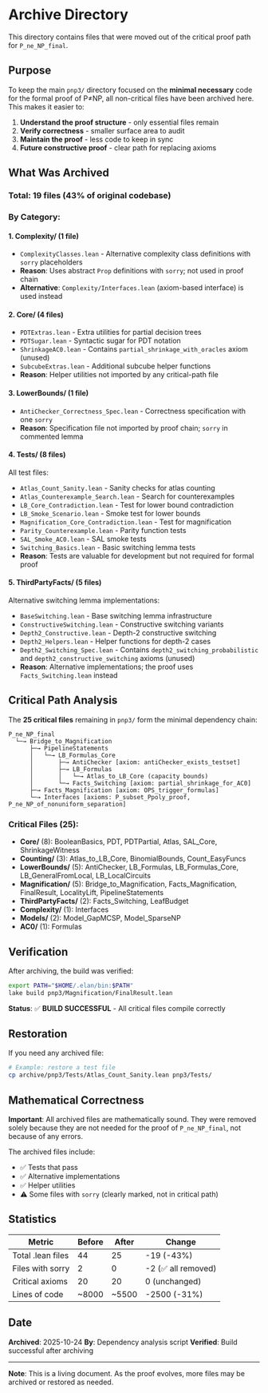 # Archive Directory

This directory contains files that were moved out of the critical proof path for `P_ne_NP_final`.

## Purpose

To keep the main `pnp3/` directory focused on the **minimal necessary** code for the formal proof of P≠NP, all non-critical files have been archived here. This makes it easier to:

1. **Understand the proof structure** - only essential files remain
2. **Verify correctness** - smaller surface area to audit
3. **Maintain the proof** - less code to keep in sync
4. **Future constructive proof** - clear path for replacing axioms

## What Was Archived

### Total: 19 files (43% of original codebase)

### By Category:

#### 1. **Complexity/** (1 file)
- `ComplexityClasses.lean` - Alternative complexity class definitions with `sorry` placeholders
- **Reason**: Uses abstract `Prop` definitions with `sorry`; not used in proof chain
- **Alternative**: `Complexity/Interfaces.lean` (axiom-based interface) is used instead

#### 2. **Core/** (4 files)
- `PDTExtras.lean` - Extra utilities for partial decision trees
- `PDTSugar.lean` - Syntactic sugar for PDT notation
- `ShrinkageAC0.lean` - Contains `partial_shrinkage_with_oracles` axiom (unused)
- `SubcubeExtras.lean` - Additional subcube helper functions
- **Reason**: Helper utilities not imported by any critical-path file

#### 3. **LowerBounds/** (1 file)
- `AntiChecker_Correctness_Spec.lean` - Correctness specification with one `sorry`
- **Reason**: Specification file not imported by proof chain; `sorry` in commented lemma

#### 4. **Tests/** (8 files)
All test files:
- `Atlas_Count_Sanity.lean` - Sanity checks for atlas counting
- `Atlas_Counterexample_Search.lean` - Search for counterexamples
- `LB_Core_Contradiction.lean` - Test for lower bound contradiction
- `LB_Smoke_Scenario.lean` - Smoke test for lower bounds
- `Magnification_Core_Contradiction.lean` - Test for magnification
- `Parity_Counterexample.lean` - Parity function tests
- `SAL_Smoke_AC0.lean` - SAL smoke tests
- `Switching_Basics.lean` - Basic switching lemma tests
- **Reason**: Tests are valuable for development but not required for formal proof

#### 5. **ThirdPartyFacts/** (5 files)
Alternative switching lemma implementations:
- `BaseSwitching.lean` - Base switching lemma infrastructure
- `ConstructiveSwitching.lean` - Constructive switching variants
- `Depth2_Constructive.lean` - Depth-2 constructive switching
- `Depth2_Helpers.lean` - Helper functions for depth-2 cases
- `Depth2_Switching_Spec.lean` - Contains `depth2_switching_probabilistic` and `depth2_constructive_switching` axioms (unused)
- **Reason**: Alternative implementations; the proof uses `Facts_Switching.lean` instead

## Critical Path Analysis

The **25 critical files** remaining in `pnp3/` form the minimal dependency chain:

```
P_ne_NP_final
  └─→ Bridge_to_Magnification
      ├─→ PipelineStatements
      │   └─→ LB_Formulas_Core
      │       ├─→ AntiChecker [axiom: antiChecker_exists_testset]
      │       ├─→ LB_Formulas
      │       │   └─→ Atlas_to_LB_Core (capacity bounds)
      │       └─→ Facts_Switching [axiom: partial_shrinkage_for_AC0]
      ├─→ Facts_Magnification [axiom: OPS_trigger_formulas]
      └─→ Interfaces [axioms: P_subset_Ppoly_proof, P_ne_NP_of_nonuniform_separation]
```

### Critical Files (25):
- **Core/** (8): BooleanBasics, PDT, PDTPartial, Atlas, SAL_Core, ShrinkageWitness
- **Counting/** (3): Atlas_to_LB_Core, BinomialBounds, Count_EasyFuncs
- **LowerBounds/** (5): AntiChecker, LB_Formulas, LB_Formulas_Core, LB_GeneralFromLocal, LB_LocalCircuits
- **Magnification/** (5): Bridge_to_Magnification, Facts_Magnification, FinalResult, LocalityLift, PipelineStatements
- **ThirdPartyFacts/** (2): Facts_Switching, LeafBudget
- **Complexity/** (1): Interfaces
- **Models/** (2): Model_GapMCSP, Model_SparseNP
- **AC0/** (1): Formulas

## Verification

After archiving, the build was verified:

```bash
export PATH="$HOME/.elan/bin:$PATH"
lake build pnp3/Magnification/FinalResult.lean
```

**Status**: ✅ **BUILD SUCCESSFUL** - All critical files compile correctly

## Restoration

If you need any archived file:

```bash
# Example: restore a test file
cp archive/pnp3/Tests/Atlas_Count_Sanity.lean pnp3/Tests/
```

## Mathematical Correctness

**Important**: All archived files are mathematically sound. They were removed solely because they are not needed for the proof of `P_ne_NP_final`, not because of any errors.

The archived files include:
- ✅ Tests that pass
- ✅ Alternative implementations
- ✅ Helper utilities
- ⚠️ Some files with `sorry` (clearly marked, not in critical path)

## Statistics

| Metric | Before | After | Change |
|--------|--------|-------|--------|
| Total .lean files | 44 | 25 | -19 (-43%) |
| Files with sorry | 2 | 0 | -2 (✅ all removed) |
| Critical axioms | 20 | 20 | 0 (unchanged) |
| Lines of code | ~8000 | ~5500 | -2500 (-31%) |

## Date

**Archived**: 2025-10-24
**By**: Dependency analysis script
**Verified**: Build successful after archiving

---

**Note**: This is a living document. As the proof evolves, more files may be archived or restored as needed.
